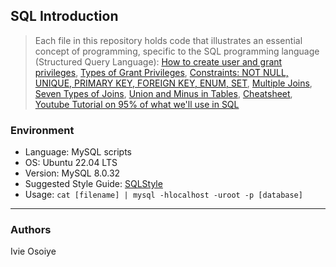 ## SQL Introduction
> Each file in this repository holds code that illustrates an essential concept of programming,
> specific to the SQL programming language (Structured Query Language):
> [How to create user and grant privileges](https://www.digitalocean.com/community/tutorials/how-to-create-a-new-user-and-grant-permissions-in-mysql),
> [Types of Grant Privileges](http://www.mysqltutorial.org/mysql-grant.aspx),
> [Constraints: NOT NULL, UNIQUE, PRIMARY KEY, FOREIGN KEY, ENUM, SET](http://zetcode.com/databases/mysqltutorial/constraints/),
> [Multiple Joins](http://www.tomjewett.com/dbdesign/dbdesign.php?page=multijoin.php),
> [Seven Types of Joins](https://teamsql.io/blog/?p=923),
> [Union and Minus in Tables](http://www.tomjewett.com/dbdesign/dbdesign.php?page=setops.php),
> [Cheatsheet](http://cse.unl.edu/~sscott/ShowFiles/SQL/CheatSheet/SQLCheatSheet.html),
> [Youtube Tutorial on 95% of what we'll use in SQL](https://www.youtube.com/watch?v=yPu6qV5byu4)

### Environment
* Language: MySQL scripts
* OS: Ubuntu 22.04 LTS
* Version: MySQL 8.0.32
* Suggested Style Guide: [SQLStyle](http://www.tomjewett.com/dbdesign/dbdesign.php?page=setops.php)
* Usage: ```cat [filename] | mysql -hlocalhost -uroot -p [database]```

---
### Authors
Ivie Osoiye
